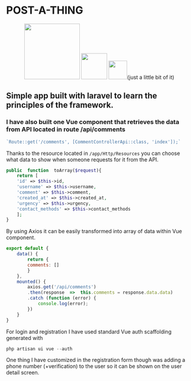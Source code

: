 
# POST-A-THING 

<p align="center"> <a href="https://laravel.com"><img width="150" src="https://raw.githubusercontent.com/laravel/art/master/logo-lockup/5%20SVG/2%20CMYK/1%20Full%20Color/laravel-logolockup-cmyk-red.svg"></a> <a href="https://sass-lang.com/"><img width="70" src="https://upload.wikimedia.org/wikipedia/commons/9/96/Sass_Logo_Color.svg"></a> <a href="https://vuejs.org/"><img width="50" src="https://upload.wikimedia.org/wikipedia/commons/9/95/Vue.js_Logo_2.svg"></a>(just a little bit of it) <p>

 
## Simple app built with laravel to learn the principles of the framework.
### I have also built one Vue component that retrieves the data from API located in route /api/comments
```php
`Route::get('/comments', [CommentControllerApi::class, 'index']);` 
```
Thanks to the resource located in `/app/Http/Resources` you can choose what data to show when someone requests for it from the API.
```php
public  function  toArray($request){
    return [
    'id' => $this->id,
    'username' => $this->username,
    'comment' => $this->comment,
    'created_at' => $this->created_at,
    'urgency' => $this->urgency,
    'contact_methods' => $this->contact_methods
    ];
}
```
By using Axios it can be easily transformed into array of data within Vue component.
```javascript
export default {
    data() {
        return {
        comments: []
        }
    },
    mounted() {
        axios.get('/api/comments')
        .then(response  =>  this.comments = response.data.data)
        .catch (function (error) {
            console.log(error);
        })
    }
}
```
For login and registration I have used standard Vue auth scaffolding generated with
```php
php artisan ui vue --auth
```
One thing I have customized in the registration form though was adding a phone number (+verification) to the user so it can be shown on the user detail screen.
